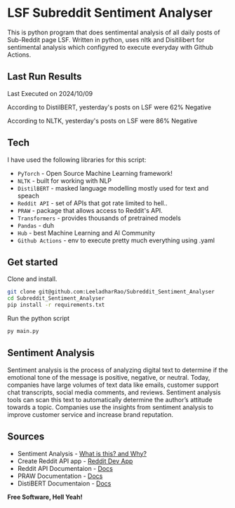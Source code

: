 # LSF Subreddit Sentiment Analyser

This is python program that does sentimental analysis of all daily posts of Sub-Reddit page LSF. 
Written in python, uses nltk and Disitilibert for sentimental analysis
which configyred to execute everyday with Github Actions.

## Last Run Results

Last Executed on <!-- date_value starts -->
2024/10/09
<!-- date_value ends -->

According to DistilBERT, yesterday's posts on LSF were <!-- distilibert_per starts -->62<!-- distilibert_per ends -->% <!-- distilibert_value starts -->Negative<!-- distilibert_value ends -->

According to NLTK, yesterday's posts on LSF were <!-- nltk_per starts -->86<!-- nltk_per ends -->% <!-- nltk_value starts -->Negative<!-- nltk_value ends -->

## Tech

I have used the following libraries for this script:

- `PyTorch` - Open Source Machine Learning framework!
- `NLTK` - built for working with NLP
- `DistilBERT` - masked language modelling mostly used for text and speach
- `Reddit API` - set of APIs that got rate limited to hell..
- `PRAW` - package that allows access to Reddit's API.
- `Transformers` - provides thousands of pretrained models
- `Pandas` - duh
- `Hub` - best Machine Learning and AI Community  
- `Github Actions` - env to execute pretty much everything using .yaml

## Get started

Clone and install.

```sh
git clone git@github.com:LeeladharRao/Subreddit_Sentiment_Analyser
cd Subreddit_Sentiment_Analyser
pip install -r requirements.txt
```

Run the python script

```sh
py main.py
```

## Sentiment Analysis

Sentiment analysis is the process of analyzing digital text to determine if the emotional tone of the message is positive, negative, or neutral. 
Today, companies have large volumes of text data like emails, customer support chat transcripts, social media comments, and reviews.
Sentiment analysis tools can scan this text to automatically determine the author’s attitude towards a topic. Companies use the insights from sentiment analysis to improve customer service and increase brand reputation. 

## Sources

- Sentiment Analysis - [What is this? and Why?](https://monkeylearn.com/sentiment-analysis/)
- Create Reddit API app - [Reddit Dev App](https://www.reddit.com/prefs/apps)
- Reddit API Documentaion - [Docs](https://www.reddit.com/dev/api/)
- PRAW Documentation - [Docs](https://praw.readthedocs.io/en/stable/) 
- DistiBERT Documentaion - [Docs](https://huggingface.co/distilbert-base-uncased-finetuned-sst-2-english)


**Free Software, Hell Yeah!**
